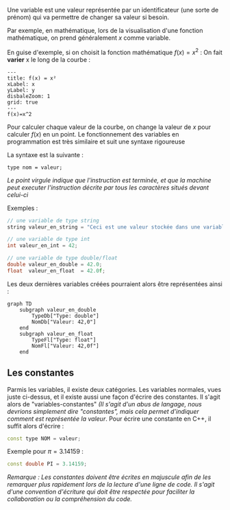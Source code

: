 Une variable est une valeur représentée par un identificateur (une sorte de prénom) qui va permettre de changer sa valeur si besoin.

Par exemple, en mathématique, lors de la visualisation d'une fonction mathématique, on prend généralement $x$ comme variable.

En guise d'exemple, si on choisit la fonction mathématique $f(x) = x^2$ :
On fait **varier** x le long de la courbe : 

```functionplot
---
title: f(x) = x²
xLabel: x
yLabel: y
disbaleZoom: 1
grid: true
---
f(x)=x^2
```

Pour calculer chaque valeur de la courbe, on change la valeur de $x$ pour calculer $f(x)$ en un point.
Le fonctionnement des variables en programmation est très similaire et suit une syntaxe rigoureuse

La syntaxe est la suivante : 

```
type nom = valeur;
```

*Le point virgule indique que l'instruction est terminée, et que la machine peut executer l'instruction décrite par tous les caractères situés devant celui-ci*

Exemples : 

```cpp
// une variable de type string
string valeur_en_string = "Ceci est une valeur stockée dans une variable";

// une variable de type int
int valeur_en_int = 42;

// une variable de type double/float
double valeur_en_double = 42.0;
float  valeur_en_float  = 42.0f;
```

Les deux dernières variables créées pourraient alors être représentées ainsi : 

```mermaid
graph TD
	subgraph valeur_en_double
		TypeDb["Type: double"]
		NomDb["Valeur: 42,0"]
	end
	subgraph valeur_en_float
		TypeFl["Type: float"]
		NomFl["Valeur: 42,0f"]
	end
```

## Les constantes

Parmis les variables, il existe deux catégories. Les variables normales, vues juste ci-dessus, et il existe aussi une façon d'écrire des constantes. Il s'agit alors de "variables-constantes" *(Il s'agit d'un abus de langage, nous devrions simplement dire "constantes", mais cela permet d'indiquer comment est représentée la valeur*. Pour écrire une constante en C++, il suffit alors d'écrire : 

```cpp
const type NOM = valeur;
```

Exemple pour $\pi = 3.14159$ :

```cpp
const double PI = 3.14159;
```

*Remarque : Les constantes doivent être écrites en majuscule afin de les remarquer plus rapidement lors de la lecture d'une ligne de code. Il s'agit d'une convention d'écriture qui doit être respectée pour faciliter la collaboration ou la compréhension du code.*
